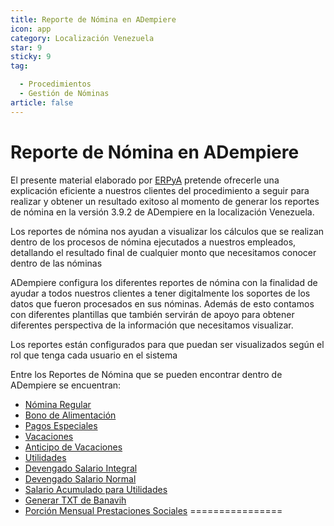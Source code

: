 ```yaml
---
title: Reporte de Nómina en ADempiere
icon: app
category: Localización Venezuela
star: 9
sticky: 9
tag:

  - Procedimientos
  - Gestión de Nóminas
article: false
---
```


**Reporte de Nómina en ADempiere**
==================================

El presente material elaborado por [ERPyA](http://erpya.com) pretende ofrecerle una explicación eficiente a nuestros clientes del procedimiento a seguir para realizar y obtener un resultado exitoso al momento de generar los reportes de nómina en la versión 3.9.2 de ADempiere en la localización Venezuela.

Los reportes de nómina nos ayudan a visualizar los cálculos que se  realizan  dentro de los procesos de nómina ejecutados a nuestros empleados, detallando el resultado final de cualquier monto que necesitamos conocer dentro de las nóminas

ADempiere configura los diferentes reportes de nómina con la finalidad de ayudar a todos nuestros clientes a tener digitalmente los soportes de los datos que fueron procesados en sus nóminas. Además de esto contamos con diferentes plantillas que también servirán de apoyo para obtener diferentes perspectiva de la información que necesitamos visualizar.

Los reportes están configurados para que puedan ser visualizados según el rol que tenga cada usuario en el sistema

Entre los Reportes de Nómina que se pueden encontrar dentro de ADempiere se encuentran:

- [Nómina Regular](regular-payroll)
- [Bono de Alimentación](food-bond)
- [Pagos Especiales](specialpayments)
- [Vacaciones](holidays)
- [Anticipo de Vacaciones](advance-holiday)
- [Utilidades](utilities)
- [Devengado Salario Integral](accrued-comprehensive-salary)
- [Devengado Salario Normal](accrued-normal-salary)
- [Salario Acumulado para Utilidades](accumulated-salary-for-utilities)
- [Generar TXT de Banavih](generate-banavih-txt)
- [Porción Mensual Prestaciones Sociales](monthly-portion-social-benefits)
================